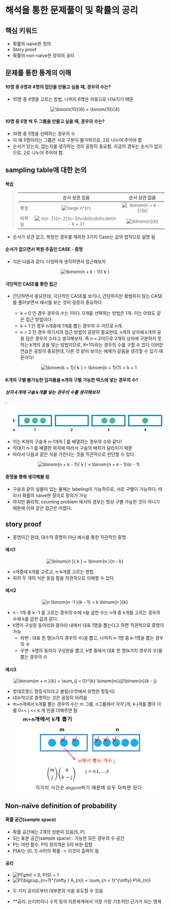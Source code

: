 # 해석을 통한 문제풀이 및 확률의 공리

## 핵심 키워드
* 확률의 naive한 정의
* Story proof
* 확률의 non-naive한 정의의 공리

## 문제를 통한 통계의 이해

#### 10명 중 6명과 4명의 집단을 만들고 싶을 때, 경우의 수는?
* 10명 중 4명을 고르는 방법. 나머지 6명은 자동으로 나눠지기 때문
<p align="center"><img src="https://latex.codecogs.com/gif.latex?\binom{10}{6}&space;=&space;\binom{10}{4}" title="\binom{10}{6} = \binom{10}{4}" /></p>

#### 10명 중 5명 씩 두 그룹을 만들고 싶을 때, 경우의 수는?

 * 10명 중 5명을 선택하는 경우의 수
 * 이 때 5명이라는 그룹은 서로 구분이 불가하므로, 2로 나누어 주어야 함
 * 순서가 있는지, 없는지를 생각하는 것이 굉장히 중요함. 지금의 경우는 순서가 없으므로, 2로 나누어 주어야 함.

##  sampling table에 대한 논의

#### 복습

> |                                     |  순서 상관 있음 | 순서 상관 없음
> |---|:---:|:---:|
>  | 복원 |<img src="https://latex.codecogs.com/gif.latex?\dpi{150}&space;\large&space;n^{c}" title="\large n^{c}" />| <img src="https://latex.codecogs.com/gif.latex?\binom{n&plus;k-1}{c}" title="\binom{n + k - 1}{k}" />|
>  | 비복원 | <img src="https://latex.codecogs.com/gif.latex?\dpi{150}&space;n(n-1)(n-2)(n-3)\cdot\cdot\cdot(n&space;-&space;k&space;&plus;&space;1)" title="n(n-1)(n-2)(n-3)\cdot\cdot\cdot(n - k + 1)" />| <img src="https://latex.codecogs.com/gif.latex?\dpi{150}&space;\binom{n}{k}" title="\binom{n}{k}" />||

* 순서가 상관 없고, 복원인 경우를 제외한 3가지 Case는 곱의 법칙으로 설명 됨

#### 순서가 없으면서 복원 추출인 CASE - 증명
* 식은 다음과 같다. 다양하게 생각하면서 접근해보자
<p align="center"><img src="https://latex.codecogs.com/gif.latex?\binom{n&space;&plus;&space;k&space;-&space;1}{&space;k&space;}" title="\binom{n + k - 1}{ k }" /></p>


#### 극단적인 CASE를 통한 접근
* 간단하면서 중요한데, 극단적인 CASE를 보거나, 간단하지만 평범하지 않는 CASE를 풀어보면서 예시를 보는 것이 굉장히 중요하다

  -  k = 0 인 경우
  경우의 수는 1이다. 0개를 선택하는 방법은 1개. 이는 0!와도 같은 접근 방법이다.
  - k = 1 인 경우
  n개중에 1개를 뽑는 경우의 수 이므로 n개.
  - n = 2 인 경우
  여기서의 접근 방법이 굉장히 중요한데, n개의 상자에 k개의 공을 담은 경우의 수라고 생각해보자.
  즉 n = 2이므로 2개의 상자에 구분하지 못하는 k개의 공을 넣는 방법이므로,
  K+1이라는 경우의 수를 구할 수 있다
  이러한 연습은 굉장히 중요한데, 다른 것 같이 보이는 예제가 같음을 생각할 수 있기 때문이다!
  <p align="center">  <img src="https://latex.codecogs.com/gif.latex?\binom{k&space;&plus;&space;1}{&space;k&space;}&space;=&space;\binom{k&space;&plus;&space;1}{1}&space;=&space;k&space;&plus;&space;1" title="\binom{k + 1}{ k } = \binom{k + 1}{1} = k + 1" /></p>



#### K개의 구별 불가능한 입자들을 n개의 구별 가능한 박스에 넣는 경우의 수?
##### 상자 4개에 구슬 k개를 넣는 경우의 수를 생각해보자
![img](https://github.com/koni114/Harvard_Statistics/blob/master/image/4%EA%B0%9C%EC%83%81%EC%9E%90k%EA%B0%9C%EA%B5%AC%EC%8A%AC.JPG)


* 이는 K개의 구슬과 n-1개의 | 를 배열하는 경우의 수와 같다!
* 작대기 n-1 를 배열한 위치에 따라서 구슬의 배치가 달라지기 때문
* 따라서 다음과 같은 식을 가진다는 것을 직관적으로 판단할 수 있다
  <p align="center"><img src="https://latex.codecogs.com/gif.latex?\binom{n&space;&plus;&space;k&space;-&space;1}{&space;k&space;}&space;=&space;\binom{n&space;&plus;&space;k&space;-&space;1}{n&space;-&space;1}" title="\binom{n + k - 1}{ k } = \binom{n + k - 1}{n - 1}" /></p>

#### 증명을 통해 생각해볼 점

* 구슬과 같이 실물이 있는 물체는 labeling이 가능하므로, 서로 구별이 가능하다. 따라서 확률의 naive한 정의로 정의가 가능
* 하지만 물리학, counting problem 에서의 경우는 항상 구별 가능한 것이 아니기 때문에 이와 같은 접근은 어렵다.

## story proof
* 증명이긴 한데, 대수적 증명이 아닌 예시를 통한 직관적인 증명

#### 예시1
<p align="center"><img src="https://latex.codecogs.com/gif.latex?\binom{n&space;}{&space;k&space;}&space;=&space;\binom{n&space;}{n&space;-&space;k}" title="\binom{n }{ k } = \binom{n }{n - k}" /></p>

* n개중에 k개를 고르고, n-k개를 고르는 방법
* 위의 두 개의 식은 동일 함을 직관적으로 이해할 수 있다

#### 예시2
<p align="center"><img src="https://latex.codecogs.com/gif.latex?n&space;\binom{n&space;-1&space;}{k&space;-&space;1}&space;=&space;k&space;\binom{n&space;}{k}" title="n \binom{n -1 }{k - 1} = k \binom{n }{k}" /></p>

*  n - 1개 중 k -1 를 고르는 경우의 수에 n을 곱한 수는 n개 중 k개를 고르는 경우의 수에 k를 곱한 값과 같다.
* k명이 구성된 동아리와 동아리 내에서 대표 1명을 뽑는다고 하면 직관적으로 증명이 가능
    - 좌변 : 대표 한 명(n가지 경우의 수)을 뽑고, 나머지 n-1명 중 k-1명을 뽑는 경우의 수
    - 우변 : k명의 동아리 구성원을 뽑고, k명 중에서 대표 한 명(k가지 경우의 수)를 뽑는 경우의 수

#### 예시3
<p align="center"><img src="https://latex.codecogs.com/gif.latex?\binom{m&space;&plus;&space;n&space;}{k}&space;=&space;\sum_{j&space;=&space;0}^{k}&space;\binom{m}{j}\binom{n}{k&space;-&space;j}" title="\binom{m + n }{k} = \sum_{j = 0}^{k} \binom{m}{j}\binom{n}{k - j}" /></p>

* 방데르몽드 항등식이라고 불림(수학에서 유명한 항등식)
* 대수적으로 증명하는 것은 굉장히 어려움
* m+n개에서 k개를 뽑는 경우의 수는 m 그룹, n그룹에서 각각 j개, k-j개를 뽑아 이를  0=< j  <= k 개 만큼 더해주면 됨
![img](https://github.com/koni114/Harvard_Statistics/blob/master/image/%EB%B0%A9%EB%8D%B0%EB%A5%B4%EB%AA%BD%EB%93%9C.JPG)

## Non-naïve definition of probability
#### 확률 공간(sample space)
* 확률 공간에는 2개의 성분이 있음(S, P)
* S는 표본 공간(sample space) : 가능한 모든 경우의 수 공간
* P는 어떤 함수. P의 정의역은 S의 부분 집합
* P(A)는 [0, 1] 사이의 확률 -> 이것이 출력이 됨

#### 공리
* <img src="https://latex.codecogs.com/gif.latex?P(\phi)&space;=&space;0,&space;P(S)&space;=&space;1" title="P(\phi) = 0, P(S) = 1" />
* <img src="https://latex.codecogs.com/gif.latex?P(\bigcup_{n=1}^{\infty&space;}&space;A_{n})&space;=&space;\sum_{n&space;=&space;1}^{\infty}&space;P(A_{n})" title="P(\bigcup_{n=1}^{\infty } A_{n}) = \sum_{n = 1}^{\infty} P(A_{n})" />

* 두 가지 공리로부터 대부분의 식을 유도할 수 있음

* **공리: 논리학이나 수학 등의 이론체계에서 가장 가장 기초적인 근거가 되는 명제
